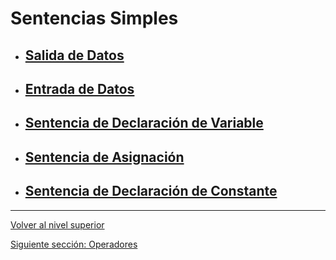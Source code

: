 # Sentencias Simples

- ## [Salida de Datos](u1dataOutput/README.md)
- ## [Entrada de Datos](u2dataInput/README.md)
- ## [Sentencia de Declaración de Variable](u3variableDeclaration/README.md)
- ## [Sentencia de Asignación](u4assignmentStatement/README.md)
- ## [Sentencia de Declaración de Constante](u5constantDeclaration/README.md)


---

[Volver al nivel superior](../README.md)

[Siguiente sección: Operadores](../u3operators/README.md)

